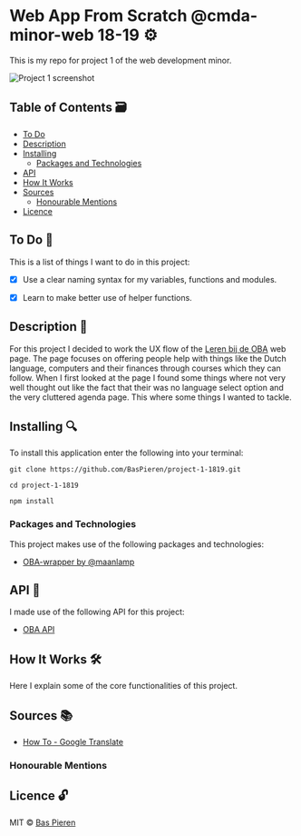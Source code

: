 # Web App From Scratch @cmda-minor-web 18-19 ⚙️

This is my repo for project 1 of the web development minor.

![Project 1 screenshot](https://i.imgur.com/xbocDDu.png)

## Table of Contents 🗃
* [To Do](#to-do-)
* [Description](#description-)
* [Installing](#installing-)
  * [Packages and Technologies](#packages-and-technologies)
* [API](#api-)
* [How It Works](#how-it-works-)
* [Sources](#sources-)
  * [Honourable Mentions](#honourable-mentions)
* [Licence](#licence-)

## To Do 📌
This is a list of things I want to do in this project:

- [X] Use a clear naming syntax for my variables, functions and modules.
- [X] Learn to make better use of helper functions.


## Description 📝
For this project I decided to work the UX flow of the [Leren bij de OBA](https://www.oba.nl/educatie/leren.html) web page. The page focuses on offering people help with things like the Dutch language, computers and their finances through courses which they can follow. When I first looked at the page I found some things where not very well thought out like the fact that their was no language select option and the very cluttered agenda page. This where some things I wanted to tackle.

## Installing 🔍
To install this application enter the following into your terminal:
```
git clone https://github.com/BasPieren/project-1-1819.git

cd project-1-1819

npm install
```

### Packages and Technologies
This project makes use of the following packages and technologies:

* [OBA-wrapper by @maanlamp](https://github.com/maanlamp/OBA-wrapper)

## API 🐒
I made use of the following API for this project:

* [OBA API](https://zoeken.oba.nl/api/v1/)

## How It Works 🛠️
Here I explain some of the core functionalities of this project.


## Sources 📚

* [How To - Google Translate](https://www.w3schools.com/howto/howto_google_translate.asp)

### Honourable Mentions


## Licence 🔓
MIT © [Bas Pieren](https://github.com/BasPieren)
